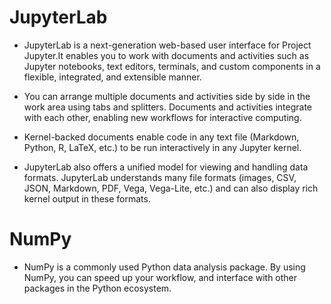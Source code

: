
# JupyterLab

* JupyterLab is a next-generation web-based user interface for Project Jupyter.It enables you to work with documents and activities such as Jupyter notebooks, text editors, terminals, and custom components in a flexible, integrated, and extensible manner.

* You can arrange multiple documents and activities side by side in the work area using tabs and splitters. Documents and activities integrate with each other, enabling new workflows for interactive computing.

* Kernel-backed documents enable code in any text file (Markdown, Python, R, LaTeX, etc.) to be run interactively in any Jupyter kernel.

* JupyterLab also offers a unified model for viewing and handling data formats. JupyterLab understands many file formats (images, CSV, JSON, Markdown, PDF, Vega, Vega-Lite, etc.) and can also display rich kernel output in these formats.

# NumPy 
* NumPy is a commonly used Python data analysis package. By using NumPy, you can speed up your workflow, and interface with other packages in the Python ecosystem.

